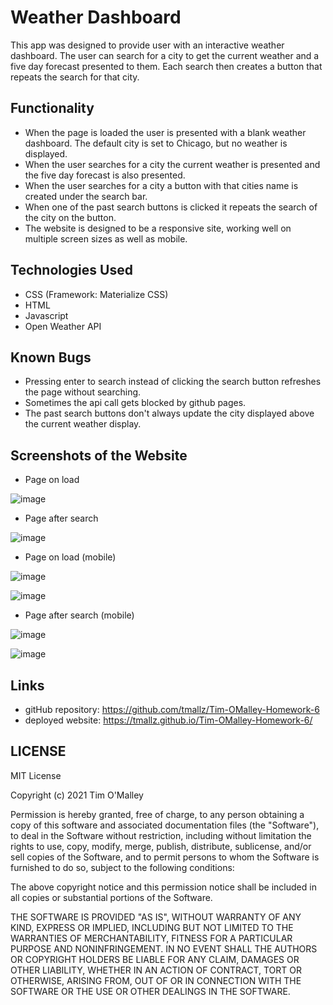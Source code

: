 # Weather Dashboard

This app was designed to provide user with an interactive weather dashboard. The user can search for a city to get the current weather and a five day forecast presented to them. Each search then creates a button that repeats the search for that city.

## Functionality

- When the page is loaded the user is presented with a blank weather dashboard. The default city is set to Chicago, but no weather is displayed.
- When the user searches for a city the current weather is presented and the five day forecast is also presented. 
- When the user searches for a city a button with that cities name is created under the search bar.
- When one of the past search buttons is clicked it repeats the search of the city on the button.
- The website is designed to be a responsive site, working well on multiple screen sizes as well as mobile.

## Technologies Used

- CSS (Framework: Materialize CSS) 
- HTML
- Javascript
- Open Weather API

## Known Bugs

- Pressing enter to search instead of clicking the search button refreshes the page without searching.
- Sometimes the api call gets blocked by github pages.
- The past search buttons don't always update the city displayed above the current weather display.

## Screenshots of the Website

- Page on load

![image](https://user-images.githubusercontent.com/61262154/119266551-db21dd80-bbb0-11eb-8d84-0c5f48410210.png)

- Page after search

![image](https://user-images.githubusercontent.com/61262154/119266581-fb519c80-bbb0-11eb-8105-b3b24a46f46b.png)

- Page on load (mobile)

 ![image](https://user-images.githubusercontent.com/61262154/119266627-2b993b00-bbb1-11eb-97ba-9558dc368072.png)
 
 ![image](https://user-images.githubusercontent.com/61262154/119266697-69965f00-bbb1-11eb-81c9-7ee7625a5404.png)

 
- Page after search (mobile)

![image](https://user-images.githubusercontent.com/61262154/119266664-51264480-bbb1-11eb-9257-94ac8bcff956.png)

![image](https://user-images.githubusercontent.com/61262154/119266684-5daa9d00-bbb1-11eb-9f9b-a86ed53da1e8.png)

## Links

- gitHub repository: https://github.com/tmallz/Tim-OMalley-Homework-6
- deployed website: https://tmallz.github.io/Tim-OMalley-Homework-6/

## LICENSE

MIT License

Copyright (c) 2021 Tim O'Malley

Permission is hereby granted, free of charge, to any person obtaining a copy
of this software and associated documentation files (the "Software"), to deal
in the Software without restriction, including without limitation the rights
to use, copy, modify, merge, publish, distribute, sublicense, and/or sell
copies of the Software, and to permit persons to whom the Software is
furnished to do so, subject to the following conditions:

The above copyright notice and this permission notice shall be included in all
copies or substantial portions of the Software.

THE SOFTWARE IS PROVIDED "AS IS", WITHOUT WARRANTY OF ANY KIND, EXPRESS OR
IMPLIED, INCLUDING BUT NOT LIMITED TO THE WARRANTIES OF MERCHANTABILITY,
FITNESS FOR A PARTICULAR PURPOSE AND NONINFRINGEMENT. IN NO EVENT SHALL THE
AUTHORS OR COPYRIGHT HOLDERS BE LIABLE FOR ANY CLAIM, DAMAGES OR OTHER
LIABILITY, WHETHER IN AN ACTION OF CONTRACT, TORT OR OTHERWISE, ARISING FROM,
OUT OF OR IN CONNECTION WITH THE SOFTWARE OR THE USE OR OTHER DEALINGS IN THE
SOFTWARE.

